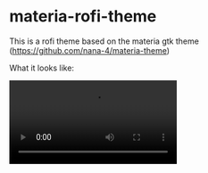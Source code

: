 # materia-rofi-theme
This is a rofi theme based on the materia gtk theme (https://github.com/nana-4/materia-theme)

What it looks like:

![Materia Rofi Theme](https://i.imgur.com/oEyNq4H.mp4)
